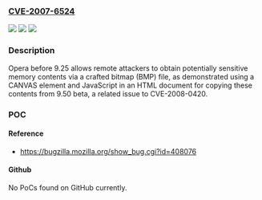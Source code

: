 ### [CVE-2007-6524](https://cve.mitre.org/cgi-bin/cvename.cgi?name=CVE-2007-6524)
![](https://img.shields.io/static/v1?label=Product&message=n%2Fa&color=blue)
![](https://img.shields.io/static/v1?label=Version&message=n%2Fa&color=blue)
![](https://img.shields.io/static/v1?label=Vulnerability&message=n%2Fa&color=brighgreen)

### Description

Opera before 9.25 allows remote attackers to obtain potentially sensitive memory contents via a crafted bitmap (BMP) file, as demonstrated using a CANVAS element and JavaScript in an HTML document for copying these contents from 9.50 beta, a related issue to CVE-2008-0420.

### POC

#### Reference
- https://bugzilla.mozilla.org/show_bug.cgi?id=408076

#### Github
No PoCs found on GitHub currently.

